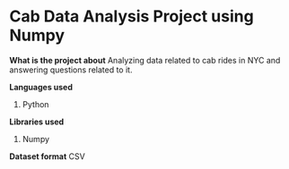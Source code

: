# Cab Data Analysis Project using Numpy

__What is the project about__
Analyzing data related to cab rides in NYC and answering questions related to it.

__Languages used__
1. Python

__Libraries used__
1. Numpy

__Dataset format__
CSV
